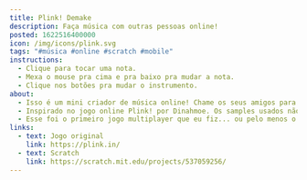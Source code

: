 ```yaml
---
title: Plink! Demake
description: Faça música com outras pessoas online!
posted: 1622516400000
icon: /img/icons/plink.svg
tags: "#música #online #scratch #mobile"
instructions:
  - Clique para tocar uma nota.
  - Mexa o mouse pra cima e pra baixo pra mudar a nota.
  - Clique nos botões pra mudar o instrumento.
about:
  - Isso é um mini criador de música online! Chame os seus amigos para fazer música juntos!
  - Inspirado no jogo online Plink! por Dinahmoe. Os samples usados não são os mesmos do jogo original, foram feitos por mim no Auxy e no Beepbox.
  - Esse foi o primeiro jogo multiplayer que eu fiz... ou pelo menos o primeiro em que eu realmente entendia o que eu estava fazendo. :d
links:
  - text: Jogo original
    link: https://plink.in/
  - text: Scratch
    link: https://scratch.mit.edu/projects/537059256/
---
```

<scratch url="https://scratch.mit.edu/projects/537059256/"></scratch>